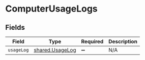 # ComputerUsageLogs


## Fields

| Field                                                     | Type                                                      | Required                                                  | Description                                               |
| --------------------------------------------------------- | --------------------------------------------------------- | --------------------------------------------------------- | --------------------------------------------------------- |
| `usageLog`                                                | [shared.UsageLog](../../../sdk/models/shared/usagelog.md) | :heavy_minus_sign:                                        | N/A                                                       |